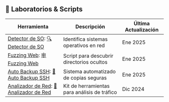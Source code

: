 ## 🧪 Laboratorios & Scripts  

| Herramienta                                                                                                                                                                                                                                                                                                                                                                                                                                                                                                                                                                                                                                                                                    | Descripción                                  | Última Actualización |
| ---------------------------------------------------------------------------------------------------------------------------------------------------------------------------------------------------------------------------------------------------------------------------------------------------------------------------------------------------------------------------------------------------------------------------------------------------------------------------------------------------------------------------------------------------------------------------------------------------------------------------------------------------------------------------------------------- | -------------------------------------------- | -------------------- |
| [Detector de SO](obsidian://open?vault=linuxknowledge&file=01-Sistemas-Operativos%2FLinux%2F1-%20El%20Hacker%20Legendario%20%F0%9F%90%A7%F0%9F%90%8D%20-%20Fundamentos%2C%20Hacking%20y%20Certificaciones%2F1-%20Curso%20de%20Linux%20y%20Bash%20Scripting%2F9-%20Ejercicios%20Pr%C3%A1cticos%2F9-%20Detector%20de%20Sistemas%20Operativos%20%E2%80%93%20PARTE%201): [🔍 Detector de SO](https://github.com/je7remy/linuxknowledge/blob/main/01-Sistemas-Operativos/Linux/1-%20El%20Hacker%20Legendario%20%F0%9F%90%A7%F0%9F%90%8D%20-%20Fundamentos%2C%20Hacking%20y%20Certificaciones/1-%20Curso%20de%20Linux%20y%20Bash%20Scripting/9-%20Ejercicios%20Pr%C3%A1cticos/9-%20Detector%20de%20Sistemas%20Operativos%20%E2%80%93%20PARTE%201.md)                                                                                     | Identifica sistemas operativos en red        | Ene 2025             |
| [Fuzzing Web](obsidian://open?vault=linuxknowledge&file=01-Sistemas-Operativos%2FLinux%2F1-%20El%20Hacker%20Legendario%20%F0%9F%90%A7%F0%9F%90%8D%20-%20Fundamentos%2C%20Hacking%20y%20Certificaciones%2F1-%20Curso%20de%20Linux%20y%20Bash%20Scripting%2F9-%20Ejercicios%20Pr%C3%A1cticos%2F2-%20Bash%20Scripting%20Aplicado%20a%20Ciberseguridad%20%E2%80%93%20Script%20para%20Hacer%20Fuzzing%20Web): [🕸️ Fuzzing Web](https://github.com/je7remy/linuxknowledge/blob/main/01-Sistemas-Operativos/Linux/1-%20El%20Hacker%20Legendario%20%F0%9F%90%A7%F0%9F%90%8D%20-%20Fundamentos%2C%20Hacking%20y%20Certificaciones/1-%20Curso%20de%20Linux%20y%20Bash%20Scripting/9-%20Ejercicios%20Pr%C3%A1cticos/2-%20Bash%20Scripting%20Aplicado%20a%20Ciberseguridad%20%E2%80%93%20Script%20para%20Hacer%20Fuzzing%20Web.md)              | Script para descubrir directorios ocultos    | Ene 2025             |
| [Auto Backup SSH](obsidian://open?vault=linuxknowledge&file=01-Sistemas-Operativos%2FLinux%2F1-%20El%20Hacker%20Legendario%20%F0%9F%90%A7%F0%9F%90%8D%20-%20Fundamentos%2C%20Hacking%20y%20Certificaciones%2F1-%20Curso%20de%20Linux%20y%20Bash%20Scripting%2F8-%20Gesti%C3%B3n%20de%20Servidores%20con%20Scripts%20de%20Bash%2F7-%20Automatizaci%C3%B3n%20de%20Copias%20de%20Seguridad%20en%20Servidor%20SSH): [💾 Auto Backup SSH](https://github.com/je7remy/linuxknowledge/blob/main/01-Sistemas-Operativos/Linux/1-%20El%20Hacker%20Legendario%20%F0%9F%90%A7%F0%9F%90%8D%20-%20Fundamentos%2C%20Hacking%20y%20Certificaciones/1-%20Curso%20de%20Linux%20y%20Bash%20Scripting/8-%20Gesti%C3%B3n%20de%20Servidores%20con%20Scripts%20de%20Bash/7-%20Automatizaci%C3%B3n%20de%20Copias%20de%20Seguridad%20en%20Servidor%20SSH.md) | Sistema automatizado de copias seguras       | Ene 2025             |
| [Analizador de Red](obsidian://open?vault=linuxknowledge&file=01-Sistemas-Operativos%2FLinux%2F1-%20El%20Hacker%20Legendario%20%F0%9F%90%A7%F0%9F%90%8D%20-%20Fundamentos%2C%20Hacking%20y%20Certificaciones%2F1-%20Curso%20de%20Linux%20y%20Bash%20Scripting%2F9-%20Ejercicios%20Pr%C3%A1cticos%2F5-%20An%C3%A1lisis%20de%20la%20Red%20con%20Bash%20%E2%80%93%20PARTE%203): [📡 Analizador de Red](https://github.com/je7remy/linuxknowledge/blob/main/01-Sistemas-Operativos/Linux/1-%20El%20Hacker%20Legendario%20%F0%9F%90%A7%F0%9F%90%8D%20-%20Fundamentos%2C%20Hacking%20y%20Certificaciones/1-%20Curso%20de%20Linux%20y%20Bash%20Scripting/9-%20Ejercicios%20Pr%C3%A1cticos/5-%20An%C3%A1lisis%20de%20la%20Red%20con%20Bash%20%E2%80%93%20PARTE%203.md)                                                                       | Kit de herramientas para análisis de tráfico | Dic 2024             |
